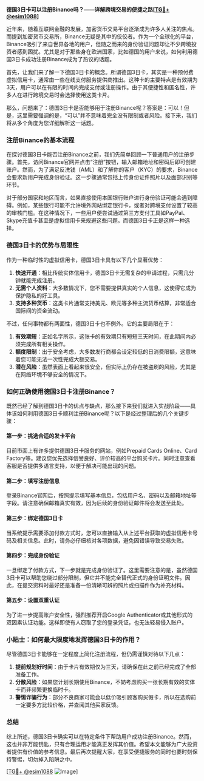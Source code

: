**德国3日卡可以注册Binance吗？——详解跨境交易的便捷之路[[TG💪+ @esim1088](https://t.me/s/esim1088)]**

近年来，随着互联网金融的发展，加密货币交易平台逐渐成为许多人关注的焦点。而提到加密货币交易所，Binance无疑是其中的佼佼者。作为一个全球化的平台，Binance吸引了来自世界各地的用户，但随之而来的身份验证问题却让不少跨境投资者感到困扰。尤其是对于那些身在欧洲国家，比如德国的用户来说，如何利用德国3日卡成功注册Binance成为了热议的话题。

首先，让我们来了解一下德国3日卡的概念。所谓德国3日卡，其实是一种预付费虚拟信用卡，通常由一些在线支付服务提供商推出。这种卡的主要特点是有效期为3天，用户可以在有限的时间内完成支付或注册操作。由于其便捷性和匿名性，许多人在进行跨境交易时会选择使用这类卡片。

那么，问题来了：德国3日卡是否能够用于注册Binance呢？答案是：可以！但是，这里需要强调的是，“可以”并不意味着完全没有限制或者风险。接下来，我们将从多个角度为您详细解析这一话题。

### 注册Binance的基本流程

在探讨德国3日卡能否注册Binance之前，我们先简单回顾一下普通用户的注册步骤。首先，访问Binance官网并点击“注册”按钮，输入邮箱地址和密码后即可创建账户。然而，为了满足反洗钱（AML）和了解你的客户（KYC）的要求，Binance会要求新用户完成身份验证。这一步骤通常包括上传身份证件照片以及面部识别等环节。

对于部分国家和地区而言，如果直接使用本国银行账户进行身份验证可能会遇到障碍。例如，某些银行可能不允许境外网站绑定银行卡，或者对跨境支付设置了较高的审核门槛。在这种情况下，一些用户便尝试通过第三方支付工具如PayPal、Skype充值卡甚至是虚拟信用卡来规避这些问题。而德国3日卡正是这样一种选择。

### 德国3日卡的优势与局限性

作为一种临时性的虚拟信用卡，德国3日卡具有以下几个显著优势：

1. **快速开通**：相比传统实体信用卡，德国3日卡无需复杂的申请过程，只需几分钟就能完成注册。
2. **无需个人资料**：大多数情况下，您不需要提供真实的个人信息，这使得它成为保护隐私的好工具。
3. **支持多种货币**：这类卡片通常支持美元、欧元等多种主流货币结算，非常适合国际间的资金流动。

不过，任何事物都有两面性，德国3日卡也不例外。它的主要局限在于：

1. **有效期短**：正如名字所示，这张卡的有效期只有短短三天时间，在此期间内必须完成所有相关操作。
2. **额度限制**：出于安全考虑，大多数发行商都会设定较低的日消费限额，这意味着您可能无法一次性完成大额交易。
3. **潜在风险**：虽然表面上看起来很安全，但实际上仍存在被盗刷的风险，尤其是在网络环境不够安全的情况下。

### 如何正确使用德国3日卡注册Binance？

既然已经了解到德国3日卡的优点与缺点，那么接下来我们就进入实战阶段——具体该如何利用德国3日卡顺利注册Binance呢？以下是经过整理后的几个关键步骤：

#### 第一步：挑选合适的发卡平台
目前市面上有许多提供德国3日卡服务的网站，例如Prepaid Cards Online、Card Factory等。建议您优先选择信誉良好、评价较高的平台购买卡片。同时注意查看客服是否提供多语言支持，以便于解决可能出现的问题。

#### 第二步：填写注册信息
登录Binance官网后，按照提示填写基本信息，包括用户名、密码以及邮箱地址等字段。请注意确保邮箱真实有效，因为后续的身份验证邮件将会发送至此处。

#### 第三步：绑定德国3日卡
当系统提示需要添加付款方式时，您可以直接输入从上述平台获取的虚拟信用卡号码及相关信息。此时，请务必仔细核对各项数据，避免因错误导致交易失败。

#### 第四步：完成身份验证
一旦绑定了付款方式，下一步就是完成身份验证了。这里需要注意的是，虽然德国3日卡可以帮助您绕过部分限制，但它并不能完全替代正式的身份证明文件。因此，在提交资料时最好还是准备一份清晰可辨的照片或扫描件作为补充材料。

#### 第五步：设置双重认证
为了进一步提高账户安全性，强烈推荐开启Google Authenticator或其他形式的双因素认证功能。这样即使有人窃取了您的登录凭证，也无法轻易侵入账户。

### 小贴士：如何最大限度地发挥德国3日卡的作用？
尽管德国3日卡能够在一定程度上简化注册流程，但仍需谨慎对待以下几点：

1. **提前规划好时间**：由于卡片有效期仅为三天，请确保在此之前已经完成了全部准备工作。
2. **分散风险**：如果您计划长期使用Binance，不妨考虑购买一张长期有效的实体卡而非频繁更换临时卡。
3. **警惕诈骗行为**：部分不良商家可能会以低价吸引顾客购买假卡，所以在选购前一定要多方比较价格，并查阅其他买家反馈。

### 总结

综上所述，德国3日卡确实可以在特定条件下帮助用户成功注册Binance。然而，这也并非万能钥匙，只有合理运用才能真正发挥其价值。希望本文能够为广大投资者提供有价值的参考信息。最后再次提醒大家，在享受便捷服务的同时也要时刻保持警惕，切勿掉入陷阱之中。

[[TG💪+ @esim1088](https://t.me/s/esim1088) ![Image](https://i.postimg.cc/4NQfJmqS/Snipaste-2025-05-13-00-14-12.png)]